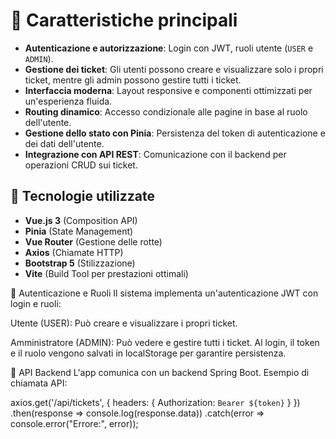 # 🔹 Caratteristiche principali
- **Autenticazione e autorizzazione**: Login con JWT, ruoli utente (`USER` e `ADMIN`).
- **Gestione dei ticket**: Gli utenti possono creare e visualizzare solo i propri ticket, mentre gli admin possono gestire tutti i ticket.
- **Interfaccia moderna**: Layout responsive e componenti ottimizzati per un'esperienza fluida.
- **Routing dinamico**: Accesso condizionale alle pagine in base al ruolo dell'utente.
- **Gestione dello stato con Pinia**: Persistenza del token di autenticazione e dei dati dell'utente.
- **Integrazione con API REST**: Comunicazione con il backend per operazioni CRUD sui ticket.

## 🎯 Tecnologie utilizzate
- **Vue.js 3** (Composition API)
- **Pinia** (State Management)
- **Vue Router** (Gestione delle rotte)
- **Axios** (Chiamate HTTP)
- **Bootstrap 5** (Stilizzazione)
- **Vite** (Build Tool per prestazioni ottimali)

🔐 Autenticazione e Ruoli
Il sistema implementa un'autenticazione JWT con login e ruoli:

Utente (USER): Può creare e visualizzare i propri ticket.

Amministratore (ADMIN): Può vedere e gestire tutti i ticket.
Al login, il token e il ruolo vengono salvati in localStorage per garantire persistenza.

 🔄 API Backend
L'app comunica con un backend Spring Boot. Esempio di chiamata API:

axios.get('/api/tickets', {
  headers: { Authorization: `Bearer ${token}` }
})
  .then(response => console.log(response.data))
  .catch(error => console.error("Errore:", error));
